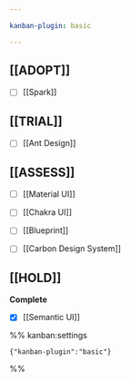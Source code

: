 ```yaml
---

kanban-plugin: basic

---
```


## [[ADOPT]]

- [ ] [[Spark]]


## [[TRIAL]]

- [ ] [[Ant Design]]


## [[ASSESS]]

- [ ] [[Material UI]]
- [ ] [[Chakra UI]]
- [ ] [[Blueprint]]
- [ ] [[Carbon Design System]]


## [[HOLD]]

**Complete**
- [x] [[Semantic UI]]




%% kanban:settings
```
{"kanban-plugin":"basic"}
```
%%
